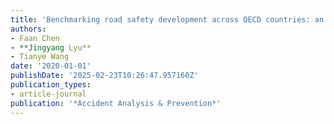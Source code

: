 ```yaml
---
title: 'Benchmarking road safety development across OECD countries: an empirical analysis for a decade'
authors:
- Faan Chen
- **Jingyang Lyu**
- Tianye Wang
date: '2020-01-01'
publishDate: '2025-02-23T10:26:47.957160Z'
publication_types:
- article-journal
publication: '*Accident Analysis & Prevention*'
---
```

